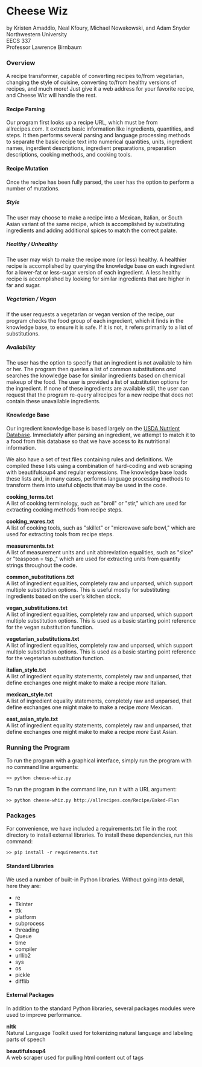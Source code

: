 # Cheese Wiz
by Kristen Amaddio, Neal Kfoury, Michael Nowakowski, and Adam Snyder  
Northwestern University  
EECS 337  
Professor Lawrence Birnbaum

### Overview
A recipe transformer, capable of converting recipes to/from vegetarian, changing the style of cuisine, converting
to/from healthy versions of recipes, and much more! Just give it a web address for your favorite recipe, and Cheese
Wiz will handle the rest.

#### Recipe Parsing
Our program first looks up a recipe URL, which must be from allrecipes.com. It extracts basic information like ingredients, quantities, and steps. It then performs several parsing and language processing methods to separate the basic recipe text into numerical quantities, units, ingredient names, ingerdient descriptions, ingredient preparations, preparation descriptions, cooking methods, and cooking tools.

#### Recipe Mutation
Once the recipe has been fully parsed, the user has the option to perform a number of mutations.

##### Style
The user may choose to make a recipe into a Mexican, Italian, or South Asian variant of the same recipe, which is accomplished by substituting ingredients and adding additional spices to match the correct palate.

##### Healthy / Unhealthy
The user may wish to make the recipe more (or less) healthy. A healthier recipe is accomplished by querying the knowledge base on each ingredient for a lower-fat or less-sugar version of each ingredient. A less healthy recipe is accomplished by looking for similar ingredients that are higher in far and sugar.

##### Vegetarian / Vegan
If the user requests a vegetarian or vegan version of the recipe, our program checks the food group of each ingredient, which it finds in the knowledge base, to ensure it is safe. If it is not, it refers primarily to a list of substitutions.

##### Availability
The user has the option to specify that an ingredient is not available to him or her. The program then queries a list of common substitutions *and* searches the knowledge base for similar ingredients based on chemical makeup of the food. The user is provided a list of substitution options for the ingredient. If none of these ingredients are available still, the user can request that the program re-query allrecipes for a new recipe that does not contain these unavailable ingredients.

#### Knowledge Base
Our ingredient knowledge base is based largely on the [USDA Nutrient Database](http://ndb.nal.usda.gov/ndb/search/list). Immediately after parsing an ingredient, we attempt to match it to a food from this database so that we have access to its nutritional information.

We also have a set of text files containing rules and definitions. We compiled these lists using a combination of hard-coding and web scraping with beautifulsoup4 and regular expressions. The knowledge base loads these lists and, in many cases, performs language processing methods to transform them into useful objects that may be used in the code.

**cooking_terms.txt**  
A list of cooking terminology, such as "broil" or "stir," which are used for extracting cooking methods from recipe steps.

**cooking_wares.txt**  
A list of cooking tools, such as "skillet" or "microwave safe bowl," which are used for extracting tools from recipe steps.

**measurements.txt**  
A list of measurement units and unit abbreviation equalities, such as "slice" or "teaspoon = tsp.," which are used for extracting units from quantity strings throughout the code.

**common_substitutions.txt**  
A list of ingredient equalities, completely raw and unparsed, which support multiple substitution options. This is useful mostly for substituting ingredients based on the user's kitchen stock.

**vegan_substitutions.txt**  
A list of ingredient equalities, completely raw and unparsed, which support multiple substitution options. This is used as a basic starting point reference for the vegan substitution function.

**vegetarian_substitutions.txt**  
A list of ingredient equalities, completely raw and unparsed, which support multiple substitution options. This is used as a basic starting point reference for the vegetarian substitution function.

**italian_style.txt**  
A list of ingredient equality statements, completely raw and unparsed, that define exchanges one might make to make a recipe *more* Italian.

**mexican_style.txt**  
A list of ingredient equality statements, completely raw and unparsed, that define exchanges one might make to make a recipe *more* Mexican.

**east_asian_style.txt**  
A list of ingredient equality statements, completely raw and unparsed, that define exchanges one might make to make a recipe *more* East Asian.

### Running the Program
To run the program with a graphical interface, simply run the program with no command line arguments:  
```
>> python cheese-whiz.py
```
To run the program in the command line, run it with a URL argument:
```
>> python cheese-whiz.py http://allrecipes.com/Recipe/Baked-Flan
```

### Packages
For convenience, we have included a requirements.txt file in the root directory to install external libraries. To install these dependencies, run this command:
```
>> pip install -r requirements.txt
```

#### Standard Libraries
We used a number of built-in Python libraries. Without going into detail, here they are:
* re
* Tkinter
* ttk
* platform
* subprocess
* threading
* Queue
* time
* compiler
* urllib2
* sys
* os
* pickle
* difflib

#### External Packages
In addition to the standard Python libraries, several packages modules were used to improve performance.

**nltk**  
Natural Language Toolkit used for tokenizing natural language and labeling parts of speech

**beautifulsoup4**  
A web scraper used for pulling html content out of tags
